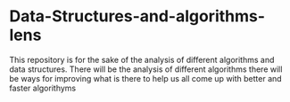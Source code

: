 # Data-Structures-and-algorithms-lens
This repository is for the sake of the analysis of  different algorithms and data structures. 
There will be the analysis of different algorithms there will be ways for improving what is there to help us all come up with better and faster algorithyms
